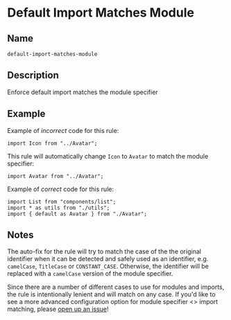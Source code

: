 # Default Import Matches Module

## Name

`default-import-matches-module`

## Description

Enforce default import matches the module specifier

## Example

Example of _incorrect_ code for this rule:

```tsx
import Icon from "../Avatar";
```

This rule will automatically change `Icon` to `Avatar` to match the module specifier:

```tsx
import Avatar from "../Avatar";
```

Example of _correct_ code for this rule:

```tsx
import List from "components/list";
import * as utils from "./utils";
import { default as Avatar } from "./Avatar";
```

## Notes

The auto-fix for the rule will try to match the case of the the original identifier when it can be detected and safely used as an identifier, e.g. `camelCase`, `TitleCase` or `CONSTANT_CASE`. Otherwise, the identifier will be replaced with a `camelCase` version of the module specifier.

Since there are a number of different cases to use for modules and imports, the rule is intentionally lenient and will match on any case. If you'd like to see a more advanced configuration option for module specifier <> import matching, please [open up an issue](https://github.com/brandongregoryscott/eslint-plugin-collation/issues/new/choose)!
